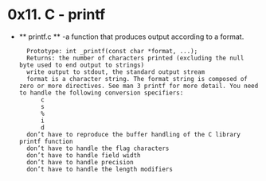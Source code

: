 # 0x11. C - printf

- ** printf.c ** -a  function that produces output according to a format.

		Prototype: int _printf(const char *format, ...);
		Returns: the number of characters printed (excluding the null byte used to end output to strings)
		write output to stdout, the standard output stream
		format is a character string. The format string is composed of zero or more directives. See man 3 printf for more detail. You need to handle the following conversion specifiers:
			c
			s
			%
			i
			d
		don’t have to reproduce the buffer handling of the C library printf function
		don’t have to handle the flag characters
		don’t have to handle field width
		don’t have to handle precision
		don’t have to handle the length modifiers
